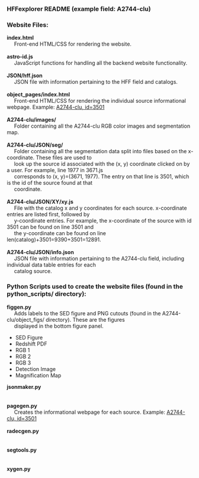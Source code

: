 ### HFFexplorer README (example field: A2744-clu)

### Website Files:
<b>index.html</b>
<br>&nbsp;&nbsp;&nbsp;&nbsp;
Front-end HTML/CSS for rendering the website.
<br>
<br>
<b>astro-id.js</b>
<br>&nbsp;&nbsp;&nbsp;&nbsp;
JavaScript functions for handling all the backend website functionality.
<br>
<br>
<b>JSON/hff.json</b>
<br>&nbsp;&nbsp;&nbsp;&nbsp;
JSON file with information pertaining to the HFF field and catalogs.
<br>
<br>
<b>object_pages/index.html</b>
<br>&nbsp;&nbsp;&nbsp;&nbsp;
Front-end HTML/CSS for rendering the individual source informational webpage. Example:
[A2744-clu, id=3501](http://cosmos.phy.tufts.edu/~danilo/HFF/HFFexplorer/object_pages/?field=A2744-clu&id=3501)
<br>
<br>
<b>A2744-clu/images/</b>
<br>&nbsp;&nbsp;&nbsp;&nbsp;
Folder containing all the A2744-clu RGB color images and segmentation map.
<br>
<br>
<b>A2744-clu/JSON/seg/</b>
<br>&nbsp;&nbsp;&nbsp;&nbsp;
Folder containing all the segmentation data split into files based on the x-coordinate. These files are used to
<br>&nbsp;&nbsp;&nbsp;&nbsp;
look up the source id associated with the (x, y) coordinate clicked on by a user. For example, line 1977 in 3671.js
<br>&nbsp;&nbsp;&nbsp;&nbsp;
corresponds to (x, y)=(3671, 1977). The entry on that line is 3501, which is the id of the source found at that
<br>&nbsp;&nbsp;&nbsp;&nbsp;
coordinate.
<br>
<br>
<b>A2744-clu/JSON/XY/xy.js</b>
<br>&nbsp;&nbsp;&nbsp;&nbsp;
File with the catalog x and y coordinates for each source. x-coordinate entries are listed first, followed by
<br>&nbsp;&nbsp;&nbsp;&nbsp;
y-coordinate entries. For example, the x-coordinate of the source with id 3501 can be found on line 3501 and
<br>&nbsp;&nbsp;&nbsp;&nbsp;
the y-coordinate can be found on line len(catalog)+3501=9390+3501=12891.
<br>
<br>
<b>A2744-clu/JSON/info.json</b>
<br>&nbsp;&nbsp;&nbsp;&nbsp;
JSON file with information pertaining to the A2744-clu field, including individual data table entries for each
<br>&nbsp;&nbsp;&nbsp;&nbsp;
catalog source.
<br>

### Python Scripts used to create the website files (found in the python_scripts/ directory):
<b>figgen.py</b>
<br>&nbsp;&nbsp;&nbsp;&nbsp;
Adds labels to the SED figure and PNG cutouts (found in the A2744-clu/object_figs/ directory). These are the figures
<br>&nbsp;&nbsp;&nbsp;&nbsp;
displayed in the bottom figure panel.
- SED Figure
- Redshift PDF
- RGB 1
- RGB 2
- RGB 3
- Detection Image
- Magnification Map

<b>jsonmaker.py</b>
<br>&nbsp;&nbsp;&nbsp;&nbsp;
<br>
<br>
<b>pagegen.py</b>
<br>&nbsp;&nbsp;&nbsp;&nbsp;
Creates the informational webpage for each source. Example:
[A2744-clu, id=3501](http://cosmos.phy.tufts.edu/~danilo/HFF/HFFexplorer/object_pages/?field=A2744-clu&id=3501)
<br>
<br>
<b>radecgen.py</b>
<br>&nbsp;&nbsp;&nbsp;&nbsp;
<br>
<br>
<b>segtools.py</b>
<br>&nbsp;&nbsp;&nbsp;&nbsp;
<br>
<br>
<b>xygen.py</b>
<br>&nbsp;&nbsp;&nbsp;&nbsp;